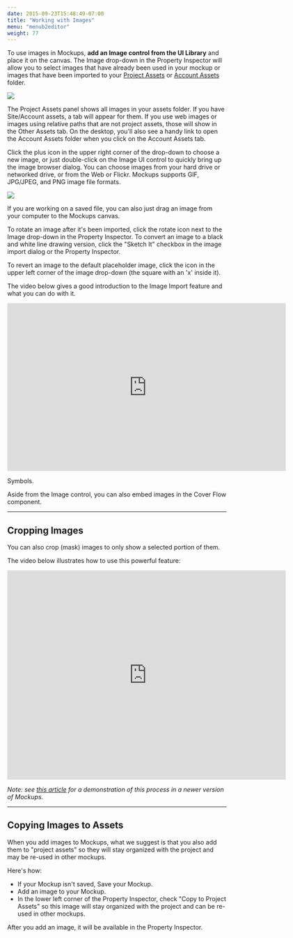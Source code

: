 ```yaml
---
date: 2015-09-23T15:48:49-07:00
title: "Working with Images"
menu: "menub2editor"
weight: 77
---
```


To use images in Mockups, **add an Image control from the UI Library** and place it on the canvas. The Image drop-down in the Property Inspector will allow you to select images that have already been used in your mockup or images that have been imported to your [Project Assets](http://support.balsamiq.com/customer/portal/articles/117761#projectassets) or [Account Assets](http://support.balsamiq.com/customer/portal/articles/200694#settingup) folder.

![](http://media.balsamiq.com/img/support/docs/m4d/tutproj_imagepulldown.png)

The Project Assets panel shows all images in your assets folder. If you have Site/Account assets, a tab will appear for them. If you use web images or images using relative paths that are not project assets, those will show in the Other Assets tab. On the desktop, you'll also see a handy link to open the Account Assets folder when you click on the Account Assets tab.

Click the plus icon in the upper right corner of the drop-down to choose a new image, or just double-click on the Image UI control to quickly bring up the image browser dialog. You can choose images from your hard drive or networked drive, or from the Web or Flickr. Mockups supports GIF, JPG/JPEG, and PNG image file formats.

![](http://media.balsamiq.com/img/support/docs/m4d/tutproj_copytoprojectassets.png)

If you are working on a saved file, you can also just drag an image from your computer to the Mockups canvas.

To rotate an image after it's been imported, click the rotate icon next to the Image drop-down in the Property Inspector. To convert an image to a black and white line drawing version, click the "Sketch It" checkbox in the image import dialog or the Property Inspector.

To revert an image to the default placeholder image, click the icon in the upper left corner of the image drop-down (the square with an 'x' inside it).

The video below gives a good introduction to the Image Import feature and what you can do with it.

<div style="min-height: 385px"><object height="385" width="640"><param name="movie" value="http://www.youtube.com/v/kniGOJXtKJ4?fs=1&amp;hl=en_US&amp;rel=0"><param name="allowFullScreen" value="true"><param name="allowscriptaccess" value="always"><embed allowfullscreen="true" allowscriptaccess="always" height="385" src="http://www.youtube.com/v/kniGOJXtKJ4?fs=1&amp;hl=en_US&amp;rel=0" type="application/x-shockwave-flash" width="640"></object></div>

Symbols.

Aside from the Image control, you can also embed images in the Cover Flow component.

* * *

## Cropping Images

You can also crop (mask) images to only show a selected portion of them.

The video below illustrates how to use this powerful feature:

<div style="min-height: 480px"><iframe allowfullscreen="" frameborder="0" height="480" src="http://www.youtube.com/embed/GOnCNNHhfGc" width="640"></iframe></div>

_Note: see [this article](http://support.balsamiq.com/customer/portal/articles/1430586) for a demonstration of this process in a newer version of Mockups._

* * *

## Copying Images to Assets

When you add images to Mockups, what we suggest is that you also add them to "project assets" so they will stay organized with the project and may be re-used in other mockups.

Here's how:

*   If your Mockup isn't saved, Save your Mockup.
*   Add an image to your Mockup.
*   In the lower left corner of the Property Inspector, check "Copy to Project Assets" so this image will stay organized with the project and can be re-used in other mockups.

After you add an image, it will be available in the Property Inspector.
